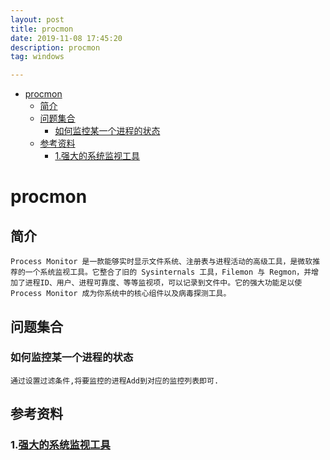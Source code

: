 ```yaml
---
layout: post
title: procmon
date: 2019-11-08 17:45:20
description: procmon
tag: windows

---
```




- [procmon](#procmon)
  - [简介](#简介)
  - [问题集合](#问题集合)
    - [如何监控某一个进程的状态](#如何监控某一个进程的状态)
  - [参考资料](#参考资料)
    - [1.强大的系统监视工具](#1强大的系统监视工具)

# procmon
## 简介
    Process Monitor 是一款能够实时显示文件系统、注册表与进程活动的高级工具，是微软推荐的一个系统监视工具。它整合了旧的 Sysinternals 工具，Filemon 与 Regmon，并增加了进程ID、用户、进程可靠度、等等监视项，可以记录到文件中。它的强大功能足以使 Process Monitor 成为你系统中的核心组件以及病毒探测工具。

## 问题集合
### 如何监控某一个进程的状态
    通过设置过滤条件,将要监控的进程Add到对应的监控列表即可.

## 参考资料
### 1.[强大的系统监视工具](https://blog.csdn.net/dpsying/article/details/51894060)